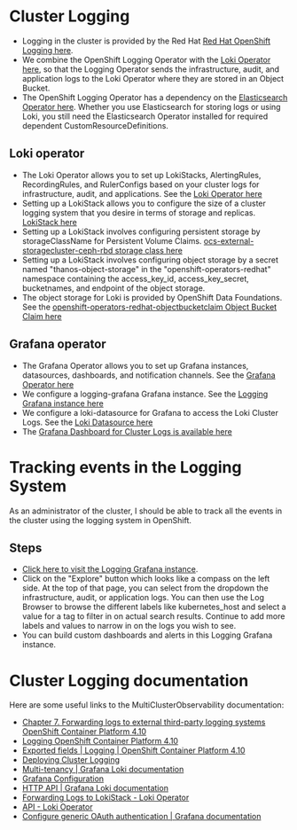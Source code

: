 # Cluster Logging

- Logging in the cluster is provided by the Red Hat [Red Hat OpenShift Logging here](https://console-openshift-console.apps.nerc-ocp-infra.rc.fas.harvard.edu/k8s/ns/openshift-logging/operators.coreos.com~v1alpha1~ClusterServiceVersion/cluster-logging.5.5.0).
- We combine the OpenShift Logging Operator with the [Loki Operator here](https://console-openshift-console.apps.nerc-ocp-infra.rc.fas.harvard.edu/k8s/ns/openshift-operators-redhat/operators.coreos.com~v1alpha1~Subscription/loki-operator), so that the Logging Operator sends the infrastructure, audit, and application logs to the Loki Operator where they are stored in an Object Bucket.
- The OpenShift Logging Operator has a dependency on the [Elasticsearch Operator here](https://console-openshift-console.apps.nerc-ocp-infra.rc.fas.harvard.edu/k8s/ns/openshift-operators-redhat/operators.coreos.com~v1alpha1~Subscription/elasticsearch-operator). Whether you use Elasticsearch for storing logs or using Loki, you still need the Elasticsearch Operator installed for required dependent CustomResourceDefinitions.

## Loki operator

- The Loki Operator allows you to set up LokiStacks, AlertingRules, RecordingRules, and RulerConfigs based on your cluster logs for infrastructure, audit, and applications. See the [ Loki Operator here ](https://console-openshift-console.apps.nerc-ocp-infra.rc.fas.harvard.edu/k8s/ns/openshift-operators-redhat/operators.coreos.com~v1alpha1~ClusterServiceVersion/loki-operator.5.4.6)
- Setting up a LokiStack allows you to configure the size of a cluster logging system that you desire in terms of storage and replicas. [ LokiStack here ](https://console-openshift-console.apps.nerc-ocp-infra.rc.fas.harvard.edu/k8s/ns/openshift-operators-redhat/loki.grafana.com~v1beta1~LokiStack/lokistack)
- Setting up a LokiStack involves configuring persistent storage by storageClassName for Persistent Volume Claims. [ ocs-external-storagecluster-ceph-rbd storage class here ](https://console-openshift-console.apps.nerc-ocp-infra.rc.fas.harvard.edu/k8s/cluster/storageclasses/ocs-external-storagecluster-ceph-rbd)
- Setting up a LokiStack involves configuring object storage by a secret named "thanos-object-storage" in the "openshift-operators-redhat" namespace containing the access_key_id, access_key_secret, bucketnames, and endpoint of the object storage.
- The object storage for Loki is provided by OpenShift Data Foundations. See the [ openshift-operators-redhat-objectbucketclaim Object Bucket Claim here ](https://console-openshift-console.apps.nerc-ocp-infra.rc.fas.harvard.edu/k8s/ns/openshift-operators-redhat/objectbucket.io~v1alpha1~ObjectBucketClaim/openshift-operators-redhat-objectbucketclaim)

## Grafana operator

- The Grafana Operator allows you to set up Grafana instances, datasources, dashboards, and notification channels. See the [ Grafana Operator here ](https://console-openshift-console.apps.nerc-ocp-infra.rc.fas.harvard.edu/k8s/ns/grafana/operators.coreos.com~v1alpha1~ClusterServiceVersion/grafana-operator.v4.6.0)
- We configure a logging-grafana Grafana instance. See the [ Logging Grafana instance here ](https://console-openshift-console.apps.nerc-ocp-infra.rc.fas.harvard.edu/k8s/ns/grafana/clusterserviceversions/grafana-operator.v4.6.0/integreatly.org~v1alpha1~Grafana/logging-grafana)
- We configure a loki-datasource for Grafana to access the Loki Cluster Logs. See the [ Loki Datasource here ](https://console-openshift-console.apps.nerc-ocp-infra.rc.fas.harvard.edu/k8s/ns/grafana/clusterserviceversions/grafana-operator.v4.6.0/integreatly.org~v1alpha1~GrafanaDataSource/loki-datasource)
- The [ Grafana Dashboard for Cluster Logs is available here ](https://logging-grafana.apps.nerc-ocp-infra.rc.fas.harvard.edu)


# Tracking events in the Logging System

As an administrator of the cluster, I should be able to track all the events in the cluster using the logging system in OpenShift.

## Steps

- [Click here to visit the Logging Grafana instance](https://logging-grafana.apps.nerc-ocp-infra.rc.fas.harvard.edu).
- Click on the "Explore" button which looks like a compass on the left side. At the top of that page, you can select from the dropdown the infrastructure, audit, or application logs. You can then use the Log Browser to browse the different labels like kubernetes_host and select a value for a tag to filter in on actual search results. Continue to add more labels and values to narrow in on the logs you wish to see.
- You can build custom dashboards and alerts in this Logging Grafana instance.

# Cluster Logging documentation

Here are some useful links to the MultiClusterObservability documentation:

- [Chapter 7. Forwarding logs to external third-party logging systems OpenShift Container Platform 4.10](https://access.redhat.com/documentation/en-us/openshift_container_platform/4.10/html/logging/cluster-logging-external#cluster-logging-collector-log-forward-loki_cluster-logging-external)
- [Logging OpenShift Container Platform 4.10](https://access.redhat.com/documentation/en-us/openshift_container_platform/4.10/html-single/logging/index#cluster-logging-exported-fields-kubernetes_cluster-logging-exported-fields)
- [Exported fields | Logging | OpenShift Container Platform 4.10](https://docs.openshift.com/container-platform/4.10/logging/cluster-logging-exported-fields.html#cluster-logging-exported-fields-kubernetes_cluster-logging-exported-fields)
- [Deploying Cluster Logging](https://docs.openshift.com/container-platform/4.10/logging/cluster-logging-deploying.html)
- [Multi-tenancy | Grafana Loki documentation](https://grafana.com/docs/loki/latest/operations/multi-tenancy/)
- [Grafana Configuration](https://grafana.com/docs/loki/latest/configuration/)
- [HTTP API | Grafana Loki documentation](https://grafana.com/docs/loki/latest/api/#push-log-entries-to-loki)
- [Forwarding Logs to LokiStack - Loki Operator](https://loki-operator.dev/docs/forwarding_logs_to_gateway.md/)
- [API - Loki Operator](https://loki-operator.dev/docs/api.md/#opaspec)
- [Configure generic OAuth authentication | Grafana documentation](https://grafana.com/docs/grafana/latest/setup-grafana/configure-security/configure-authentication/generic-oauth/)
